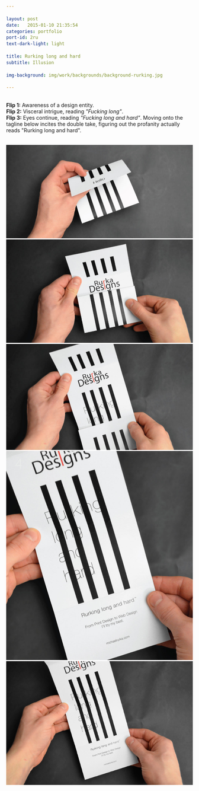 ```yaml
---

layout: post
date:   2015-01-10 21:35:54
categories: portfolio
port-id: 2ru
text-dark-light: light

title: Rurking long and hard
subtitle: Illusion

img-background: img/work/backgrounds/background-rurking.jpg

---
```


<br><b>Flip 1:</b> Awareness of a design entity. 
<br><b>Flip 2:</b> Visceral intrigue, reading <i>"Fucking long"</i>.
<br><b>Flip 3:</b> Eyes continue, reading <i>"Fucking long and hard"</i>. Moving onto the tagline below incites the double take, figuring out the profanity actually reads "Rurking long and hard".

<div class="image-container">
    <img class="clear" src=""/>
    <img class="w2" src="./img/work/rurking/rurking-1.jpg"/>
    <img class="w2" src="./img/work/rurking/rurking-2.jpg"/>
    <img class="w2" src="./img/work/rurking/rurking-3.jpg"/>
    <img class="w2" src="./img/work/rurking/rurking-4.jpg"/>
    <img class="w2" src="./img/work/rurking/rurking-5.jpg"/>
</div>